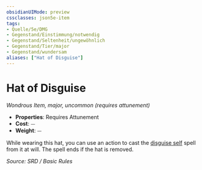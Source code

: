 ```yaml
---
obsidianUIMode: preview
cssclasses: json5e-item
tags:
- Quelle/5e/DMG
- Gegenstand/Einstimmung/notwendig
- Gegenstand/Seltenheit/ungewöhnlich
- Gegenstand/Tier/major
- Gegenstand/wundersam
aliases: ["Hat of Disguise"]
---
```

# Hat of Disguise
*Wondrous Item, major, uncommon (requires attunement)*  

- **Properties**: Requires Attunement
- **Cost**: ⏤
- **Weight**: ⏤

While wearing this hat, you can use an action to cast the [disguise self](../Zauber/Selbstverkleidung.md) spell from it at will. The spell ends if the hat is removed.

*Source: SRD / Basic Rules*